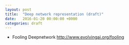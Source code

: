 ```yaml
---
layout: post
title:  "Deep network representation (draft)"
date:   2016-01-20 00:00:00 +0000
categories: draft
---
```




* Fooling Deepnetwork http://www.evolvingai.org/fooling



